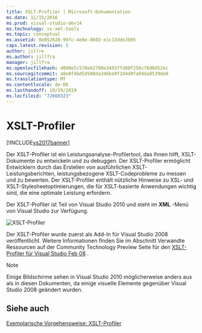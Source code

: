 ```yaml
---
title: XSLT-Profiler | Microsoft-Dokumentation
ms.date: 11/15/2016
ms.prod: visual-studio-dev14
ms.technology: vs-xml-tools
ms.topic: conceptual
ms.assetid: 8e852628-99fc-4e6e-8602-e1c13dde3b95
caps.latest.revision: 5
author: jillre
ms.author: jillfra
manager: jillfra
ms.openlocfilehash: d090e5c570eb2700e3493ffd80f256c76d0d52ec
ms.sourcegitcommit: a8e8f4bd5d508da34bbe9f2d4d9fa94da0539de0
ms.translationtype: MT
ms.contentlocale: de-DE
ms.lasthandoff: 10/19/2019
ms.locfileid: "72669323"
---
```

# <a name="xslt-profiler"></a>XSLT-Profiler
[!INCLUDE[vs2017banner](../includes/vs2017banner.md)]

Der XSLT-Profiler ist ein Leistungsanalyse-Profilertool, das Ihnen hilft, XSLT-Dokumente zu entwickeln und zu debuggen. Der XSLT-Profiler ermöglicht Entwicklern durch das Erstellen von ausführlichen XSLT-Leistungsberichten, leistungsbezogene XSLT-Codeprobleme zu messen und zu bewerten. Der XSLT-Profiler enthält nützliche Hinweise zu XSL- und XSLT-Stylesheetoptimierungen, die für XSLT-basierte Anwendungen wichtig sind, die eine optimale Leistung erfordern.

 Der XSLT-Profiler ist Teil von Visual Studio 2010 und steht im **XML** -Menü von Visual Studio zur Verfügung.

 ![XSLT-Profiler](../xml-tools/media/xsltprofilermenu.gif "XSLTProfilerMenu")

 Der XSLT-Profiler wurde zuerst als Add-In für Visual Studio 2008 veröffentlicht. Weitere Informationen finden Sie im Abschnitt Verwandte Ressourcen auf der Community Technology Preview Seite für den [XSLT-Profiler für Visual Studio Feb 08](http://go.microsoft.com/fwlink/?LinkId=142987) .

> [!NOTE]
> Einige Bildschirme sehen in Visual Studio 2010 möglicherweise anders aus als in diesen Dokumenten, da einige visuelle Elemente gegenüber Visual Studio 2008 geändert wurden.

## <a name="see-also"></a>Siehe auch
 [Exemplarische Vorgehensweise: XSLT-Profiler](../xml-tools/walkthrough-xslt-profiler.md)
